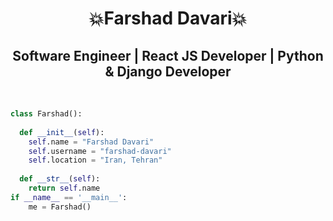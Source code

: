 <h1 align="center">
💥Farshad Davari💥
</h1>

<h2 align="center">
  Software Engineer | React JS Developer | Python & Django Developer 
</h2>  

</br>

```python
class Farshad():
    
  def __init__(self):
    self.name = "Farshad Davari"
    self.username = "farshad-davari"
    self.location = "Iran, Tehran"
    
  def __str__(self):
    return self.name
if __name__ == '__main__':
    me = Farshad()
```

